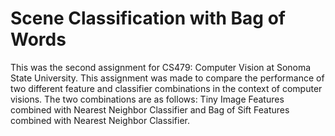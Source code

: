 # Scene Classification with Bag of Words

<p>This was the second assignment for CS479: Computer Vision at Sonoma State University. This assignment was made to compare the performance of two different feature and classifier combinations in the context of computer visions. The two combinations are as follows: Tiny Image Features combined with Nearest Neighbor Classifier and Bag of Sift Features combined with Nearest Neighbor Classifier. </p>
